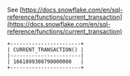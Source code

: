 See [https://docs.snowflake.com/en/sql-reference/functions/current_transaction](https://docs.snowflake.com/en/sql-reference/functions/current_transaction)
```
+-----------------------+
| CURRENT_TRANSACTION() |
|-----------------------|
| 1661899308790000000   |
+-----------------------+
```
